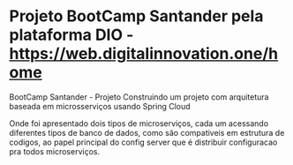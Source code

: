 #  Projeto BootCamp Santander pela plataforma DIO - https://web.digitalinnovation.one/home

BootCamp Santander - Projeto Construindo um projeto com arquitetura baseada em microsserviços usando Spring Cloud

Onde foi apresentado dois tipos de microserviços, cada um acessando diferentes tipos de banco de dados, 
como são compativeis em estrutura de codigos, ao papel principal do config server que é distribuir configuracao pra todos microserviços.
